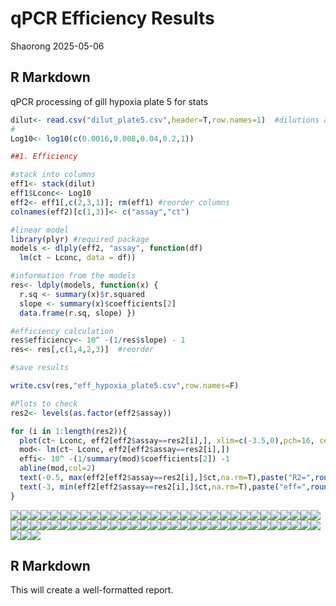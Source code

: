 qPCR Efficiency Results
================
Shaorong
2025-05-06

## R Markdown

qPCR processing of gill hypoxia plate 5 for stats

``` r
dilut<- read.csv("dilut_plate5.csv",header=T,row.names=1)  #dilutions as rownames, 3 HK at front columns
#
Log10<- log10(c(0.0016,0.008,0.04,0.2,1))

##1. Efficiency

#stack into columns
eff1<- stack(dilut)
eff1$Lconc<- Log10
eff2<- eff1[,c(2,3,1)]; rm(eff1) #reorder columns
colnames(eff2)[c(1,3)]<- c("assay","ct")

#linear model
library(plyr) #required package
models <- dlply(eff2, "assay", function(df) 
  lm(ct ~ Lconc, data = df))

#information from the models
res<- ldply(models, function(x) {
  r.sq <- summary(x)$r.squared
  slope <- summary(x)$coefficients[2]
  data.frame(r.sq, slope) })

#efficiency calculation
res$efficiency<- 10^ -(1/res$slope) - 1
res<- res[,c(1,4,2,3)]  #reorder

#save results

write.csv(res,"eff_hypoxia_plate5.csv",row.names=F)

#Plots to check
res2<- levels(as.factor(eff2$assay))

for (i in 1:length(res2)){
  plot(ct~ Lconc, eff2[eff2$assay==res2[i],], xlim=c(-3.5,0),pch=16, cex=1.2, main=res2[i])
  mod<- lm(ct~ Lconc, eff2[eff2$assay==res2[i],])
  effi<- 10^ -(1/summary(mod)$coefficients[2]) -1
  abline(mod,col=2)
  text(-0.5, max(eff2[eff2$assay==res2[i],]$ct,na.rm=T),paste("R2=",round(100*summary(mod)$r.squared,0)),cex=1.2 )
  text(-3, min(eff2[eff2$assay==res2[i],]$ct,na.rm=T),paste("eff=",round(effi,2)),cex=1.2 )
}
```

![](Efficiency_files/figure-gfm/unnamed-chunk-1-1.png)<!-- -->![](Efficiency_files/figure-gfm/unnamed-chunk-1-2.png)<!-- -->![](Efficiency_files/figure-gfm/unnamed-chunk-1-3.png)<!-- -->![](Efficiency_files/figure-gfm/unnamed-chunk-1-4.png)<!-- -->![](Efficiency_files/figure-gfm/unnamed-chunk-1-5.png)<!-- -->![](Efficiency_files/figure-gfm/unnamed-chunk-1-6.png)<!-- -->![](Efficiency_files/figure-gfm/unnamed-chunk-1-7.png)<!-- -->![](Efficiency_files/figure-gfm/unnamed-chunk-1-8.png)<!-- -->![](Efficiency_files/figure-gfm/unnamed-chunk-1-9.png)<!-- -->![](Efficiency_files/figure-gfm/unnamed-chunk-1-10.png)<!-- -->![](Efficiency_files/figure-gfm/unnamed-chunk-1-11.png)<!-- -->![](Efficiency_files/figure-gfm/unnamed-chunk-1-12.png)<!-- -->![](Efficiency_files/figure-gfm/unnamed-chunk-1-13.png)<!-- -->![](Efficiency_files/figure-gfm/unnamed-chunk-1-14.png)<!-- -->![](Efficiency_files/figure-gfm/unnamed-chunk-1-15.png)<!-- -->![](Efficiency_files/figure-gfm/unnamed-chunk-1-16.png)<!-- -->![](Efficiency_files/figure-gfm/unnamed-chunk-1-17.png)<!-- -->![](Efficiency_files/figure-gfm/unnamed-chunk-1-18.png)<!-- -->![](Efficiency_files/figure-gfm/unnamed-chunk-1-19.png)<!-- -->![](Efficiency_files/figure-gfm/unnamed-chunk-1-20.png)<!-- -->![](Efficiency_files/figure-gfm/unnamed-chunk-1-21.png)<!-- -->![](Efficiency_files/figure-gfm/unnamed-chunk-1-22.png)<!-- -->![](Efficiency_files/figure-gfm/unnamed-chunk-1-23.png)<!-- -->![](Efficiency_files/figure-gfm/unnamed-chunk-1-24.png)<!-- -->![](Efficiency_files/figure-gfm/unnamed-chunk-1-25.png)<!-- -->![](Efficiency_files/figure-gfm/unnamed-chunk-1-26.png)<!-- -->![](Efficiency_files/figure-gfm/unnamed-chunk-1-27.png)<!-- -->![](Efficiency_files/figure-gfm/unnamed-chunk-1-28.png)<!-- -->![](Efficiency_files/figure-gfm/unnamed-chunk-1-29.png)<!-- -->![](Efficiency_files/figure-gfm/unnamed-chunk-1-30.png)<!-- -->![](Efficiency_files/figure-gfm/unnamed-chunk-1-31.png)<!-- -->![](Efficiency_files/figure-gfm/unnamed-chunk-1-32.png)<!-- -->![](Efficiency_files/figure-gfm/unnamed-chunk-1-33.png)<!-- -->![](Efficiency_files/figure-gfm/unnamed-chunk-1-34.png)<!-- -->![](Efficiency_files/figure-gfm/unnamed-chunk-1-35.png)<!-- -->![](Efficiency_files/figure-gfm/unnamed-chunk-1-36.png)<!-- -->![](Efficiency_files/figure-gfm/unnamed-chunk-1-37.png)<!-- -->![](Efficiency_files/figure-gfm/unnamed-chunk-1-38.png)<!-- -->![](Efficiency_files/figure-gfm/unnamed-chunk-1-39.png)<!-- -->![](Efficiency_files/figure-gfm/unnamed-chunk-1-40.png)<!-- -->![](Efficiency_files/figure-gfm/unnamed-chunk-1-41.png)<!-- -->![](Efficiency_files/figure-gfm/unnamed-chunk-1-42.png)<!-- -->![](Efficiency_files/figure-gfm/unnamed-chunk-1-43.png)<!-- -->![](Efficiency_files/figure-gfm/unnamed-chunk-1-44.png)<!-- -->![](Efficiency_files/figure-gfm/unnamed-chunk-1-45.png)<!-- -->![](Efficiency_files/figure-gfm/unnamed-chunk-1-46.png)<!-- -->![](Efficiency_files/figure-gfm/unnamed-chunk-1-47.png)<!-- -->![](Efficiency_files/figure-gfm/unnamed-chunk-1-48.png)<!-- -->![](Efficiency_files/figure-gfm/unnamed-chunk-1-49.png)<!-- -->![](Efficiency_files/figure-gfm/unnamed-chunk-1-50.png)<!-- -->![](Efficiency_files/figure-gfm/unnamed-chunk-1-51.png)<!-- -->![](Efficiency_files/figure-gfm/unnamed-chunk-1-52.png)<!-- -->![](Efficiency_files/figure-gfm/unnamed-chunk-1-53.png)<!-- -->![](Efficiency_files/figure-gfm/unnamed-chunk-1-54.png)<!-- -->![](Efficiency_files/figure-gfm/unnamed-chunk-1-55.png)<!-- -->![](Efficiency_files/figure-gfm/unnamed-chunk-1-56.png)<!-- -->![](Efficiency_files/figure-gfm/unnamed-chunk-1-57.png)<!-- -->![](Efficiency_files/figure-gfm/unnamed-chunk-1-58.png)<!-- -->![](Efficiency_files/figure-gfm/unnamed-chunk-1-59.png)<!-- -->![](Efficiency_files/figure-gfm/unnamed-chunk-1-60.png)<!-- -->![](Efficiency_files/figure-gfm/unnamed-chunk-1-61.png)<!-- -->![](Efficiency_files/figure-gfm/unnamed-chunk-1-62.png)<!-- -->![](Efficiency_files/figure-gfm/unnamed-chunk-1-63.png)<!-- -->![](Efficiency_files/figure-gfm/unnamed-chunk-1-64.png)<!-- -->![](Efficiency_files/figure-gfm/unnamed-chunk-1-65.png)<!-- -->

## R Markdown

This will create a well-formatted report.
